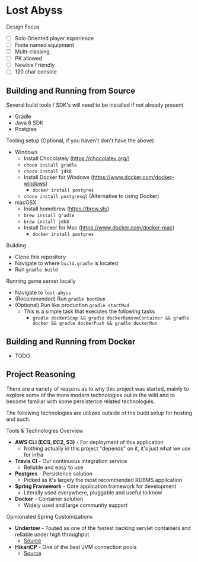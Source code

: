 # Lost Abyss

Design Focus
 - [ ] Solo Oriented player experience
 - [ ] Finite named equipment
 - [ ] Multi-classing
 - [ ] PK allowed
 - [ ] Newbie Friendly
 - [ ] 120 char console

## Building and Running from Source
Several build tools / SDK's will need to be installed if not already present
 - Gradle
 - Java 8 SDK
 - Postgres
 
Tooling setup (Optional, if you haven't don't have the above)
 - Windows
   - Install Chocolately (https://chocolatey.org/)
   - `choco install gradle`
   - `choco install jdk8`
   - Install Docker for Windows (https://www.docker.com/docker-windows)
     - `docker install postgres`
   - `choco install postgresql` (Alternative to using Docker)
 - macOSX
   - Install homebrew (https://brew.sh/)
   - `brew install gradle`
   - `brew install jdk8`
   - Install Docker for Mac (https://www.docker.com/docker-mac)
     - `docker install postgres`

Building
 - Clone this repository
 - Navigate to where `build.gradle` is located
 - Run `gradle build`

Running game server locally
 - Navigate to `lost-abyss`
 - (Recommended) Run `gradle bootRun`
 - (Optional) Run like production `gradle startMud`
   - This is a simple task that executes the following tasks
     - `gradle dockerStop && gradle dockerRemoveContainer && gradle docker && gradle dockerPush && gradle dockerRun`

## Building and Running from Docker
 - TODO

## Project Reasoning

There are a variety of reasons as to why this project was started, mainly to explore
some of the more modern technologies out in the wild and to become familiar with
some persistence related technologies.

The following technologies are utilized outside of the build setup for hosting and such.

Tools & Technologies Overview
 - **AWS CLI (ECS, EC2, S3)** - For deployment of this application
    - Nothing actually in this project "depends" on it, it's just what we use for infra
 - **Travis CI** - Our continuous integration service
    - Reliable and easy to use
 - **Postgres** - Persistence solution
    - Picked as it's largely the most recommended RDBMS application
 - **Spring Framework** - Core application framework for development
    - Literally used everywhere, pluggable and useful to know
 - **Docker** - Container solution
    - Widely used and large community support
 
 Opinionated Spring Customizations
  - **Undertow** - Touted as one of the fastest backing servlet containers and reliable under high throughput
    - [Source](https://www.techempower.com/benchmarks/#section=data-r14&hw=ph&test=fortune)
  - **HikariCP** - One of the best JVM connection pools
    - [Source](https://github.com/brettwooldridge/HikariCP/wiki/%22My-benchmark-doesn't-show-a-difference.%22)